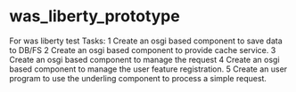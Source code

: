 # was_liberty_prototype
For was liberty test
Tasks:
 1  Create an osgi based component to save data to DB/FS
 2  Create an osgi based component to provide cache service.
 3  Create an osgi based component to manage the request
 4  Create an osgi based component to manage the user feature registration.
 5  Create an user program to use the underling component to process a simple request.
